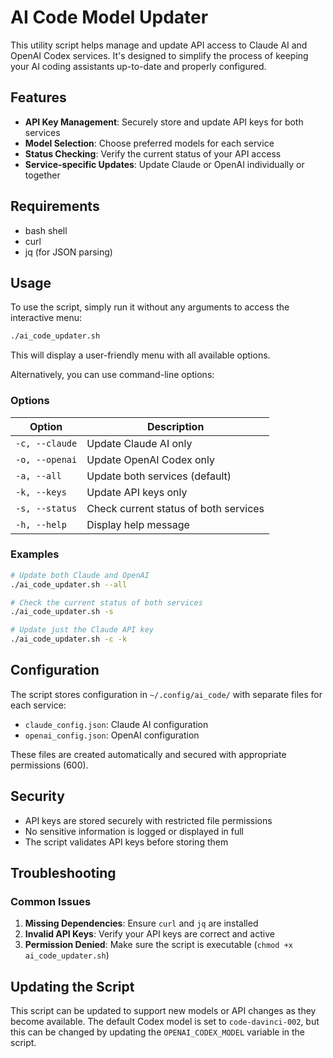 # AI Code Model Updater

This utility script helps manage and update API access to Claude AI and OpenAI Codex services. It's designed to simplify the process of keeping your AI coding assistants up-to-date and properly configured.

## Features

- **API Key Management**: Securely store and update API keys for both services
- **Model Selection**: Choose preferred models for each service
- **Status Checking**: Verify the current status of your API access
- **Service-specific Updates**: Update Claude or OpenAI individually or together

## Requirements

- bash shell
- curl
- jq (for JSON parsing)

## Usage

To use the script, simply run it without any arguments to access the interactive menu:

```bash
./ai_code_updater.sh
```

This will display a user-friendly menu with all available options.

Alternatively, you can use command-line options:

### Options

| Option | Description |
|--------|-------------|
| `-c, --claude` | Update Claude AI only |
| `-o, --openai` | Update OpenAI Codex only |
| `-a, --all` | Update both services (default) |
| `-k, --keys` | Update API keys only |
| `-s, --status` | Check current status of both services |
| `-h, --help` | Display help message |

### Examples

```bash
# Update both Claude and OpenAI
./ai_code_updater.sh --all

# Check the current status of both services
./ai_code_updater.sh -s

# Update just the Claude API key
./ai_code_updater.sh -c -k
```

## Configuration

The script stores configuration in `~/.config/ai_code/` with separate files for each service:

- `claude_config.json`: Claude AI configuration
- `openai_config.json`: OpenAI configuration

These files are created automatically and secured with appropriate permissions (600).

## Security

- API keys are stored securely with restricted file permissions
- No sensitive information is logged or displayed in full
- The script validates API keys before storing them

## Troubleshooting

### Common Issues

1. **Missing Dependencies**: Ensure `curl` and `jq` are installed
2. **Invalid API Keys**: Verify your API keys are correct and active
3. **Permission Denied**: Make sure the script is executable (`chmod +x ai_code_updater.sh`)

## Updating the Script

This script can be updated to support new models or API changes as they become available. The default Codex model is set to `code-davinci-002`, but this can be changed by updating the `OPENAI_CODEX_MODEL` variable in the script.